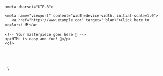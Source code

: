 <!DOCTYPE html>

<html lang="en">

<head>

    <meta charset="UTF-8">

    <meta name="viewport" content="width=device-width, initial-scale=1.0">
       <a href="https://www.example.com" target="_blank">Click here to explore! 🌍</a>
      
<title>🎨 My Cool Web Page</title>
   

</head>
     
     
         

<body>

    <!-- Your masterpiece goes here 🎉 -->
    <p>HTML is easy and fun! 🎈</p>
    <ol>

      

 

     \

</body>

</html>
